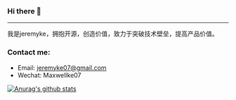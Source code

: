 ### Hi there 👋

<!--
**jeremyke/jeremyke** is a ✨ _special_ ✨ repository because its `README.md` (this file) appears on your GitHub profile.

Here are some ideas to get you started:

- 🔭 I’m currently working on ...
- 🌱 I’m currently learning ...
- 👯 I’m looking to collaborate on ...
- 🤔 I’m looking for help with ...
- 💬 Ask me about ...
- 📫 How to reach me: ...
- 😄 Pronouns: ...
- ⚡ Fun fact: ...
-->
-----------------------------------

我是jeremyke，拥抱开源，创造价值，致力于突破技术壁垒，提高产品价值。

### Contact me:

- Email: jeremyke07@gmail.com
- Wechat: Maxwellke07

[![Anurag's github stats](https://github-readme-stats.vercel.app/api?username=jeremyke)](https://github.com/anuraghazra/github-readme-stats)
